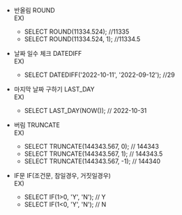 - 반올림 ROUND  
EX)  
  - SELECT ROUND(11334.524);      //11335  
  - SELECT ROUND(11334.524, 1);   //11334.5  
  
  
- 날짜 일수 체크 DATEDIFF  
EX)  
  - SELECT DATEDIFF('2022-10-11', '2022-09-12');  //29  
  
  
- 마지막 날짜 구하기 LAST_DAY  
EX)  
  - SELECT LAST_DAY(NOW());       // 2022-10-31  
  
  
- 버림 TRUNCATE  
EX)  
  - SELECT TRUNCATE(144343.567, 0);   // 144343  
  - SELECT TRUNCATE(144343.567, 1);   // 144343.5  
  - SELECT TRUNCATE(144343.567, -1);  // 144340  
  
  
- IF문 IF(조건문, 참일경우, 거짓일경우)  
EX)  
  - SELECT IF(1>0, 'Y', 'N');   // Y  
  - SELECT IF(1<0, 'Y', 'N');   // N  
